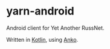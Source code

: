 # yarn-android
Android client for Yet Another RussNet.

Written in [Kotlin](http://kotlinlang.org/), using [Anko](https://github.com/Kotlin/anko).
